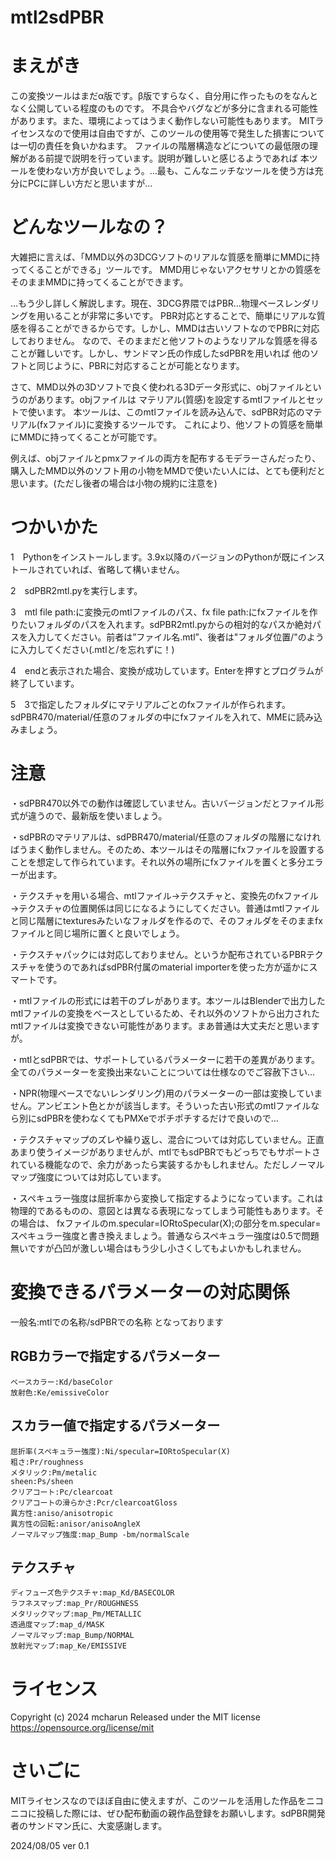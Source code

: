 # mtl2sdPBR
# まえがき
この変換ツールはまだα版です。β版ですらなく、自分用に作ったものをなんとなく公開している程度のものです。
不具合やバグなどが多分に含まれる可能性があります。また、環境によってはうまく動作しない可能性もあります。
MITライセンスなので使用は自由ですが、このツールの使用等で発生した損害については一切の責任を負いかねます。
ファイルの階層構造などについての最低限の理解がある前提で説明を行っています。説明が難しいと感じるようであれば
本ツールを使わない方が良いでしょう。…最も、こんなニッチなツールを使う方は充分にPCに詳しい方だと思いますが…

# どんなツールなの？
大雑把に言えば、「MMD以外の3DCGソフトのリアルな質感を簡単にMMDに持ってくることができる」ツールです。
MMD用じゃないアクセサリとかの質感をそのままMMDに持ってくることができます。

…もう少し詳しく解説します。現在、3DCG界隈ではPBR…物理ベースレンダリングを用いることが非常に多いです。
PBR対応とすることで、簡単にリアルな質感を得ることができるからです。しかし、MMDは古いソフトなのでPBRに対応しておりません。
なので、そのままだと他ソフトのようなリアルな質感を得ることが難しいです。しかし、サンドマン氏の作成したsdPBRを用いれば
他のソフトと同じように、PBRに対応することが可能となります。

さて、MMD以外の3Dソフトで良く使われる3Dデータ形式に、objファイルというのがあります。objファイルは
マテリアル(質感)を設定するmtlファイルとセットで使います。
本ツールは、このmtlファイルを読み込んで、sdPBR対応のマテリアル(fxファイル)に変換するツールです。
これにより、他ソフトの質感を簡単にMMDに持ってくることが可能です。

例えば、objファイルとpmxファイルの両方を配布するモデラーさんだったり、購入したMMD以外のソフト用の小物をMMDで使いたい人には、とても便利だと思います。(ただし後者の場合は小物の規約に注意を)

# つかいかた
1　Pythonをインストールします。3.9x以降のバージョンのPythonが既にインストールされていれば、省略して構いません。

2　sdPBR2mtl.pyを実行します。

3　mtl file path:に変換元のmtlファイルのパス、fx file path:にfxファイルを作りたいフォルダのパスを入れます。sdPBR2mtl.pyからの相対的なパスか絶対パスを入力してください。前者は”ファイル名.mtl”、後者は"フォルダ位置/"のように入力してください(.mtlと/を忘れずに！)
    
4　endと表示された場合、変換が成功しています。Enterを押すとプログラムが終了しています。

5　3で指定したフォルダにマテリアルごとのfxファイルが作られます。sdPBR470/material/任意のフォルダの中にfxファイルを入れて、MMEに読み込みましょう。

# 注意
・sdPBR470以外での動作は確認していません。古いバージョンだとファイル形式が違うので、最新版を使いましょう。

・sdPBRのマテリアルは、sdPBR470/material/任意のフォルダの階層になければうまく動作しません。そのため、本ツールはその階層にfxファイルを設置することを想定して作られています。それ以外の場所にfxファイルを置くと多分エラーが出ます。

・テクスチャを用いる場合、mtlファイル→テクスチャと、変換先のfxファイル→テクスチャの位置関係は同じになるようにしてください。普通はmtlファイルと同じ階層にtexturesみたいなフォルダを作るので、そのフォルダをそのままfxファイルと同じ場所に置くと良いでしょう。

・テクスチャパックには対応しておりません。というか配布されているPBRテクスチャを使うのであればsdPBR付属のmaterial importerを使った方が遥かにスマートです。

・mtlファイルの形式には若干のブレがあります。本ツールはBlenderで出力したmtlファイルの変換をベースとしているため、それ以外のソフトから出力されたmtlファイルは変換できない可能性があります。まあ普通は大丈夫だと思いますが。

・mtlとsdPBRでは、サポートしているパラメーターに若干の差異があります。全てのパラメーターを変換出来ないことについては仕様なのでご容赦下さい…

・NPR(物理ベースでないレンダリング)用のパラメーターの一部は変換していません。アンビエント色とかが該当します。そういった古い形式のmtlファイルなら別にsdPBRを使わなくてもPMXeでポチポチするだけで良いので…

・テクスチャマップのズレや繰り返し、混合については対応していません。正直あまり使うイメージがありませんが、mtlでもsdPBRでもどっちでもサポートされている機能なので、余力があったら実装するかもしれません。ただしノーマルマップ強度については対応しています。

・スペキュラー強度は屈折率から変換して指定するようになっています。これは物理的であるものの、意図とは異なる表現になってしまう可能性もあります。その場合は、 fxファイルのm.specular=IORtoSpecular(X);の部分をm.specular=スペキュラー強度と書き換えましょう。普通ならスペキュラー強度は0.5で問題無いですが凸凹が激しい場合はもう少し小さくしてもよいかもしれません。

# 変換できるパラメーターの対応関係
一般名:mtlでの名称/sdPBRでの名称 となっております

## RGBカラーで指定するパラメーター
	ベースカラー:Kd/baseColor
	放射色:Ke/emissiveColor
## スカラー値で指定するパラメーター
	屈折率(スペキュラー強度):Ni/specular=IORtoSpecular(X)
	粗さ:Pr/roughness
	メタリック:Pm/metalic
	sheen:Ps/sheen
	クリアコート:Pc/clearcoat
	クリアコートの滑らかさ:Pcr/clearcoatGloss
	異方性:aniso/anisotropic
	異方性の回転:anisor/anisoAngleX
	ノーマルマップ強度:map_Bump -bm/normalScale 
## テクスチャ
	ディフューズ色テクスチャ:map_Kd/BASECOLOR
	ラフネスマップ:map_Pr/ROUGHNESS
	メタリックマップ:map_Pm/METALLIC
	透過度マップ:map_d/MASK
	ノーマルマップ:map_Bump/NORMAL
	放射光マップ:map_Ke/EMISSIVE

# ライセンス
Copyright (c) 2024 mcharun
Released under the MIT license
https://opensource.org/license/mit

# さいごに
MITライセンスなのでほぼ自由に使えますが、このツールを活用した作品をニコニコに投稿した際には、ぜひ配布動画の親作品登録をお願いします。sdPBR開発者のサンドマン氏に、大変感謝します。

2024/08/05 ver 0.1 
